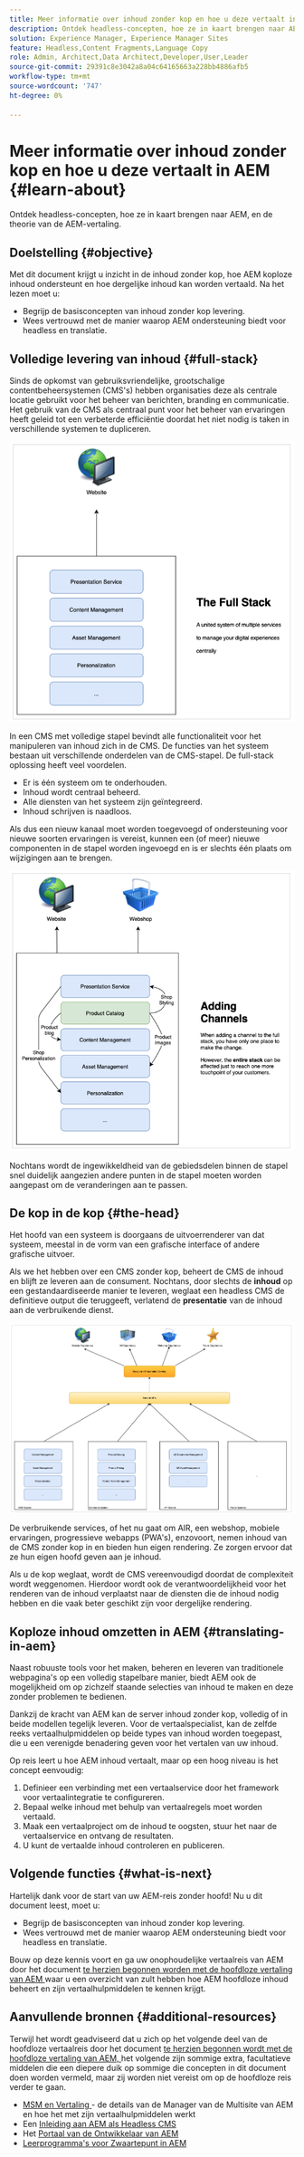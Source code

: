 ```yaml
---
title: Meer informatie over inhoud zonder kop en hoe u deze vertaalt in AEM
description: Ontdek headless-concepten, hoe ze in kaart brengen naar AEM, en de theorie van de AEM-vertaling.
solution: Experience Manager, Experience Manager Sites
feature: Headless,Content Fragments,Language Copy
role: Admin, Architect,Data Architect,Developer,User,Leader
source-git-commit: 29391c8e3042a8a04c64165663a228bb4886afb5
workflow-type: tm+mt
source-wordcount: '747'
ht-degree: 0%

---
```


# Meer informatie over inhoud zonder kop en hoe u deze vertaalt in AEM {#learn-about}

Ontdek headless-concepten, hoe ze in kaart brengen naar AEM, en de theorie van de AEM-vertaling.

## Doelstelling {#objective}

Met dit document krijgt u inzicht in de inhoud zonder kop, hoe AEM koploze inhoud ondersteunt en hoe dergelijke inhoud kan worden vertaald. Na het lezen moet u:

* Begrijp de basisconcepten van inhoud zonder kop levering.
* Wees vertrouwd met de manier waarop AEM ondersteuning biedt voor headless en translatie.

## Volledige levering van inhoud {#full-stack}

Sinds de opkomst van gebruiksvriendelijke, grootschalige contentbeheersystemen (CMS&#39;s) hebben organisaties deze als centrale locatie gebruikt voor het beheer van berichten, branding en communicatie. Het gebruik van de CMS als centraal punt voor het beheer van ervaringen heeft geleid tot een verbeterde efficiëntie doordat het niet nodig is taken in verschillende systemen te dupliceren.

![ de klassieke volledig-stapel CMS ](/help/journey-headless/developer/assets/full-stack.png)

In een CMS met volledige stapel bevindt alle functionaliteit voor het manipuleren van inhoud zich in de CMS. De functies van het systeem bestaan uit verschillende onderdelen van de CMS-stapel. De full-stack oplossing heeft veel voordelen.

* Er is één systeem om te onderhouden.
* Inhoud wordt centraal beheerd.
* Alle diensten van het systeem zijn geïntegreerd.
* Inhoud schrijven is naadloos.

Als dus een nieuw kanaal moet worden toegevoegd of ondersteuning voor nieuwe soorten ervaringen is vereist, kunnen een (of meer) nieuwe componenten in de stapel worden ingevoegd en is er slechts één plaats om wijzigingen aan te brengen.

![ Toevoegend een nieuw kanaal aan de stapel ](/help/journey-headless/developer/assets/adding-channel.png)

Nochtans wordt de ingewikkeldheid van de gebiedsdelen binnen de stapel snel duidelijk aangezien andere punten in de stapel moeten worden aangepast om de veranderingen aan te passen.

## De kop in de kop {#the-head}

Het hoofd van een systeem is doorgaans de uitvoerrenderer van dat systeem, meestal in de vorm van een grafische interface of andere grafische uitvoer.

Als we het hebben over een CMS zonder kop, beheert de CMS de inhoud en blijft ze leveren aan de consument. Nochtans, door slechts de **inhoud** op een gestandaardiseerde manier te leveren, weglaat een headless CMS de definitieve output die teruggeeft, verlatend de **presentatie** van de inhoud aan de verbruikende dienst.

![ Headless CMS ](/help/journey-headless/developer/assets/headless-cms.png)

De verbruikende services, of het nu gaat om AIR, een webshop, mobiele ervaringen, progressieve webapps (PWA&#39;s), enzovoort, nemen inhoud van de CMS zonder kop in en bieden hun eigen rendering. Ze zorgen ervoor dat ze hun eigen hoofd geven aan je inhoud.

Als u de kop weglaat, wordt de CMS vereenvoudigd doordat de complexiteit wordt weggenomen. Hierdoor wordt ook de verantwoordelijkheid voor het renderen van de inhoud verplaatst naar de diensten die de inhoud nodig hebben en die vaak beter geschikt zijn voor dergelijke rendering.

## Koploze inhoud omzetten in AEM {#translating-in-aem}

Naast robuuste tools voor het maken, beheren en leveren van traditionele webpagina&#39;s op een volledig stapelbare manier, biedt AEM ook de mogelijkheid om op zichzelf staande selecties van inhoud te maken en deze zonder problemen te bedienen.

Dankzij de kracht van AEM kan de server inhoud zonder kop, volledig of in beide modellen tegelijk leveren. Voor de vertaalspecialist, kan de zelfde reeks vertaalhulpmiddelen op beide types van inhoud worden toegepast, die u een verenigde benadering geven voor het vertalen van uw inhoud.

Op reis leert u hoe AEM inhoud vertaalt, maar op een hoog niveau is het concept eenvoudig:

1. Definieer een verbinding met een vertaalservice door het framework voor vertaalintegratie te configureren.
1. Bepaal welke inhoud met behulp van vertaalregels moet worden vertaald.
1. Maak een vertaalproject om de inhoud te oogsten, stuur het naar de vertaalservice en ontvang de resultaten.
1. U kunt de vertaalde inhoud controleren en publiceren.

## Volgende functies {#what-is-next}

Hartelijk dank voor de start van uw AEM-reis zonder hoofd! Nu u dit document leest, moet u:

* Begrijp de basisconcepten van inhoud zonder kop levering.
* Wees vertrouwd met de manier waarop AEM ondersteuning biedt voor headless en translatie.

Bouw op deze kennis voort en ga uw onophoudelijke vertaalreis van AEM door het document [ te herzien begonnen worden met de hoofdloze vertaling van AEM ](getting-started.md) waar u een overzicht van zult hebben hoe AEM hoofdloze inhoud beheert en zijn vertaalhulpmiddelen te kennen krijgt.

## Aanvullende bronnen {#additional-resources}

Terwijl het wordt geadviseerd dat u zich op het volgende deel van de hoofdloze vertaalreis door het document [ te herzien begonnen wordt met de hoofdloze vertaling van AEM, ](getting-started.md) het volgende zijn sommige extra, facultatieve middelen die een diepere duik op sommige die concepten in dit document doen worden vermeld, maar zij worden niet vereist om op de hoofdloze reis verder te gaan.

* [ MSM en Vertaling ](/help/sites-administering/msm-and-translation.md) - de details van de Manager van de Multisite van AEM en hoe het met zijn vertaalhulpmiddelen werkt
* Een [ Inleiding aan AEM als Headless CMS ](/help/sites-developing/headless/introduction.md)
* Het [ Portaal van de Ontwikkelaar van AEM ](https://experienceleague.adobe.com/landing/experience-manager/headless/developer.html)
* [ Leerprogramma&#39;s voor Zwaartepunt in AEM ](https://experienceleague.adobe.com/docs/experience-manager-learn/getting-started-with-aem-headless/overview.html)
